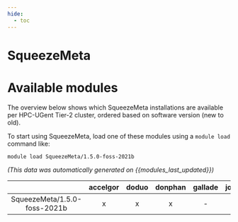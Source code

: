 ```yaml
---
hide:
  - toc
---
```


SqueezeMeta
===========

# Available modules


The overview below shows which SqueezeMeta installations are available per HPC-UGent Tier-2 cluster, ordered based on software version (new to old).

To start using SqueezeMeta, load one of these modules using a `module load` command like:

```shell
module load SqueezeMeta/1.5.0-foss-2021b
```

*(This data was automatically generated on {{modules_last_updated}})*  

| |accelgor|doduo|donphan|gallade|joltik|shinx|skitty|
| :---: | :---: | :---: | :---: | :---: | :---: | :---: | :---: |
|SqueezeMeta/1.5.0-foss-2021b|x|x|x|-|x|-|-|
